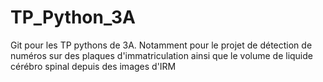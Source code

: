 # TP_Python_3A

Git pour les TP pythons de 3A. Notamment pour le projet de détection de numéros sur des plaques d'immatriculation ainsi que le volume de liquide cérébro spinal depuis des images d'IRM
